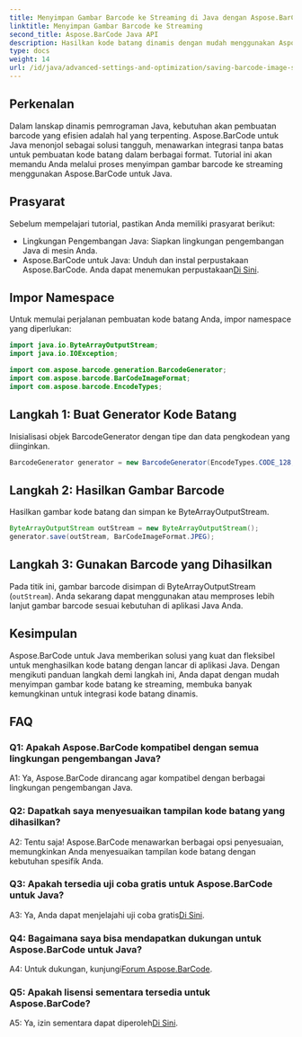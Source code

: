 ```yaml
---
title: Menyimpan Gambar Barcode ke Streaming di Java dengan Aspose.BarCode
linktitle: Menyimpan Gambar Barcode ke Streaming
second_title: Aspose.BarCode Java API
description: Hasilkan kode batang dinamis dengan mudah menggunakan Aspose.BarCode untuk Java. Ikuti panduan langkah demi langkah kami untuk menyimpan gambar kode batang ke streaming.
type: docs
weight: 14
url: /id/java/advanced-settings-and-optimization/saving-barcode-image-streams/
---
```

## Perkenalan

Dalam lanskap dinamis pemrograman Java, kebutuhan akan pembuatan barcode yang efisien adalah hal yang terpenting. Aspose.BarCode untuk Java menonjol sebagai solusi tangguh, menawarkan integrasi tanpa batas untuk pembuatan kode batang dalam berbagai format. Tutorial ini akan memandu Anda melalui proses menyimpan gambar barcode ke streaming menggunakan Aspose.BarCode untuk Java.

## Prasyarat

Sebelum mempelajari tutorial, pastikan Anda memiliki prasyarat berikut:

- Lingkungan Pengembangan Java: Siapkan lingkungan pengembangan Java di mesin Anda.
- Aspose.BarCode untuk Java: Unduh dan instal perpustakaan Aspose.BarCode. Anda dapat menemukan perpustakaan[Di Sini](https://releases.aspose.com/barcode/java/).

## Impor Namespace

Untuk memulai perjalanan pembuatan kode batang Anda, impor namespace yang diperlukan:

```java
import java.io.ByteArrayOutputStream;
import java.io.IOException;

import com.aspose.barcode.generation.BarcodeGenerator;
import com.aspose.barcode.BarCodeImageFormat;
import com.aspose.barcode.EncodeTypes;
```

## Langkah 1: Buat Generator Kode Batang

Inisialisasi objek BarcodeGenerator dengan tipe dan data pengkodean yang diinginkan.

```java
BarcodeGenerator generator = new BarcodeGenerator(EncodeTypes.CODE_128, "123456");
```

## Langkah 2: Hasilkan Gambar Barcode

Hasilkan gambar kode batang dan simpan ke ByteArrayOutputStream.

```java
ByteArrayOutputStream outStream = new ByteArrayOutputStream();
generator.save(outStream, BarCodeImageFormat.JPEG);
```

## Langkah 3: Gunakan Barcode yang Dihasilkan

Pada titik ini, gambar barcode disimpan di ByteArrayOutputStream (`outStream`). Anda sekarang dapat menggunakan atau memproses lebih lanjut gambar barcode sesuai kebutuhan di aplikasi Java Anda.

## Kesimpulan

Aspose.BarCode untuk Java memberikan solusi yang kuat dan fleksibel untuk menghasilkan kode batang dengan lancar di aplikasi Java. Dengan mengikuti panduan langkah demi langkah ini, Anda dapat dengan mudah menyimpan gambar kode batang ke streaming, membuka banyak kemungkinan untuk integrasi kode batang dinamis.

## FAQ

### Q1: Apakah Aspose.BarCode kompatibel dengan semua lingkungan pengembangan Java?

A1: Ya, Aspose.BarCode dirancang agar kompatibel dengan berbagai lingkungan pengembangan Java.

### Q2: Dapatkah saya menyesuaikan tampilan kode batang yang dihasilkan?

A2: Tentu saja! Aspose.BarCode menawarkan berbagai opsi penyesuaian, memungkinkan Anda menyesuaikan tampilan kode batang dengan kebutuhan spesifik Anda.

### Q3: Apakah tersedia uji coba gratis untuk Aspose.BarCode untuk Java?

 A3: Ya, Anda dapat menjelajahi uji coba gratis[Di Sini](https://releases.aspose.com/).

### Q4: Bagaimana saya bisa mendapatkan dukungan untuk Aspose.BarCode untuk Java?

 A4: Untuk dukungan, kunjungi[Forum Aspose.BarCode](https://forum.aspose.com/c/barcode/13).

### Q5: Apakah lisensi sementara tersedia untuk Aspose.BarCode?

 A5: Ya, izin sementara dapat diperoleh[Di Sini](https://purchase.aspose.com/temporary-license/).